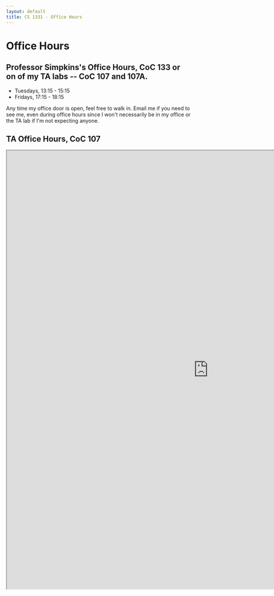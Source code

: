 ```yaml
---
layout: default
title: CS 1331 - Office Hours
---
```


# Office Hours

## Professor Simpkins's Office Hours, CoC 133 or on of my TA labs -- CoC 107 and 107A.

- Tuesdays, 13:15 - 15:15
- Fridays, 17:15 - 18:15

Any time my office door is open, feel free to walk in. Email me if you need to see me, even during office hours since I won't necessarily be in my office or the TA lab if I'm not expecting anyone.

## TA Office Hours, CoC 107

<iframe style="width: 1100px; height: 1200px;" src="https://docs.google.com/spreadsheets/d/1m760R4dj8SYJwEkhSYFWzARuflo62b4DWOgJvXVL7kg&amp;single=true&amp;widget=true&amp;headers=false"></iframe>
